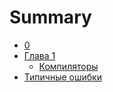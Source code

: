 # Summary

* [0](README.md)
* [Глава 1](glava_1.md)
   * [Компиляторы](kompilyatori.md)
* [Типичные ошибки](tipichnie_oshibki.md)

